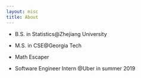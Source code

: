 ```yaml
---
layout: misc
title: About
---
```


- B.S. in Statistics@Zhejiang University
  
- M.S. in CSE@Georgia Tech

- Math Escaper
  
- Software Engineer Intern @Uber in summer 2019

